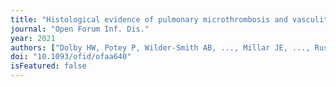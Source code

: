 ```yaml
---
title: "Histological evidence of pulmonary microthrombosis and vasculitis in life-threatening respiratory virus disease."
journal: "Open Forum Inf. Dis."
year: 2021
authors: ["Dolby HW, Potey P, Wilder-Smith AB, ..., Millar JE, ..., Russell CD."]
doi: "10.1093/ofid/ofaa640"
isFeatured: false
---
```

